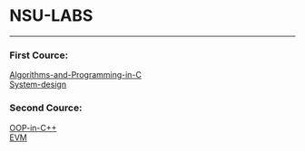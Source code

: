 # NSU-LABS
____
### First Cource:
[Algorithms-and-Programming-in-C](https://github.com/plugatarev/NSU-Labs/tree/main/First_Cource/Algorithms-and-Programming-in-C)  
[System-design](https://github.com/plugatarev/NSU-Labs/tree/main/First_Cource/System-design)  
### Second Cource:
[OOP-in-C++](https://github.com/plugatarev/NSU-Labs/tree/main/Second_Cource/OOP-in-C%2B%2B)  
[EVM](https://github.com/plugatarev/NSU-Labs/tree/main/Second_Cource/EVM)
